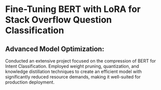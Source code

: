 # Fine-Tuning BERT with LoRA for Stack Overflow Question Classification

## Advanced Model Optimization:
Conducted an extensive project focused on the compression of BERT for Intent Classification. Employed weight pruning, quantization, and knowledge distillation techniques to create an efficient model with significantly reduced resource demands, making it well-suited for production deployment.

